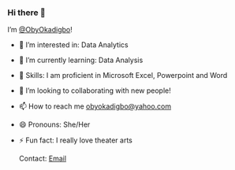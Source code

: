 ### Hi there 👋

I’m [@ObyOkadigbo](https://www.linkedin.com/in/oby-okadigbo-59170312/)!

- 👀 I’m interested in: Data Analytics
- 🌱 I’m currently learning: Data Analysis
- 🔧 Skills: I am proficient in Microsoft Excel, Powerpoint and Word
- 💞️ I’m looking to collaborating with new people!
- 📫 How to reach me obyokadigbo@yahoo.com
- 😄 Pronouns: She/Her
- ⚡ Fun fact: I really love theater arts

  Contact: [Email](mailto:obyokadigbo@yahoo.com)
